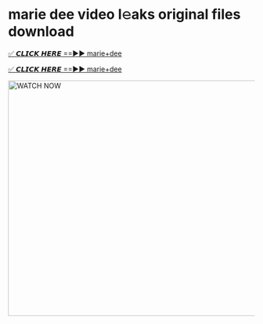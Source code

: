 # marie dee video l𝚎aks original files download

<p><a href="https://mediafirer.com/marie+dee&ref=titik" rel="nofollow">✅ 𝘾𝙇𝙄𝘾𝙆 𝙃𝙀𝙍𝙀 ==►► marie+dee</a></p>

<p><a href="https://mediafirer.com/marie+dee&ref=titik" rel="nofollow">✅ 𝘾𝙇𝙄𝘾𝙆 𝙃𝙀𝙍𝙀 ==►► marie+dee</a></p>

<p><a rel="nofollow" title="WATCH NOW" href="https://mediafirer.com/marie+dee&ref=titik"><img border="marie+dee" height="480" width="854" title="WATCH NOW" alt="WATCH NOW" src="https://i.imgur.com/WiGg2rx.gif"></a></p>